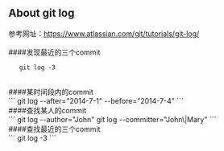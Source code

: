 About git log
-------
参考网址：https://www.atlassian.com/git/tutorials/git-log/
<br/>
<br/>
####发现最近的三个commit<br/>
```
   git log -3
```
<br/>
####某时间段内的commit<br/>
```
   git log --after="2014-7-1" --before="2014-7-4"
```
<br/>
####查找某人的commit<br/>
```
   git log --author="John"
   git log --committer="John\|Mary"
```
<br/>
####查找最近的三个commit<br/>
```
   git log -3
```
<br/>
